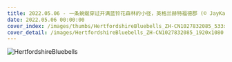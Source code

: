 ```yaml
---
title: 2022.05.06 - 一条蜿蜒穿过开满蓝铃花森林的小径，英格兰赫特福德郡 (© JayKay57/Getty Images)
date: 2022.05.06 00:00:00
cover_index: /images/thumbs/HertfordshireBluebells_ZH-CN1027832085_533x300.jpg
cover_detail: /images/HertfordshireBluebells_ZH-CN1027832085_1920x1080.jpg
---
```


![HertfordshireBluebells](/images/HertfordshireBluebells_ZH-CN1027832085_1920x1080.jpg)
